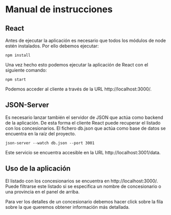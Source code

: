 # Manual de instrucciones

## React

Antes de ejecutar la aplicación es necesario que todos los módulos de node estén instalados. Por ello debemos ejecutar:

```
npm install
```

Una vez hecho esto podemos ejecutar la aplicación de React con el siguiente comando:

```
npm start
```

Podemos acceder al cliente a través de la URL http://localhost:3000/.

## JSON-Server

Es necesario lanzar también el servidor de JSON que actúa como backend de la aplicación. De esta forma el cliente React puede recuperar el listado con los concesionarios. El fichero db.json que actúa como base de datos se encuentra en la raíz del proyecto.

```
json-server --watch db.json --port 3001
```

Este servicio se encuentra accesible en la URL http://localhost:3001/data.

## Uso de la aplicación

El listado con los concesionarios se encuentra en http://localhost:3000/. Puede filtrarse este listado si se especifica un nombre de concesionario o una provincia en el panel de arriba.

Para ver los detalles de un concesionario debemos hacer click sobre la fila sobre la que queremos obtener información más detallada.

